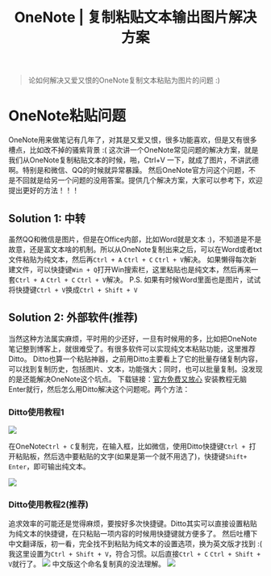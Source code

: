 ﻿---
 title: OneNote | 复制粘贴文本输出图片解决方案
 date: 
 updated: 
 categories:
 - OneNote
 tags:
 - OneNote
---
>论如何解决又爱又恨的OneNote复制文本粘贴为图片的问题 :)
<!--less-->

# OneNote粘贴问题
OneNote用来做笔记有几年了，对其是又爱又恨，很多功能喜欢，但是又有很多槽点，比如改不掉的骚紫背景 :(
这次讲一个OneNote常见问题的解决方案，就是我们从OneNote复制粘贴文本的时候，啪，Ctrl+V 一下，就成了图片，不讲武德啊。特别是和微信、QQ的时候就异常暴躁。
然后OneNote官方问这个问题，不是不回就是给另一个问题的没用答案。提供几个解决方案，大家可以参考下，欢迎提出更好的方法！！！
## Solution 1: 中转
虽然QQ和微信是图片，但是在Office内部，比如Word就是文本 :)，不知道是不是故意，还是富文本啥的机制。所以从OneNote复制出来之后，可以在Word或者txt文件粘贴为纯文本，然后再`Ctrl + A` `Ctrl + C` `Ctrl + V`解决。
如果懒得每次新建文件，可以快捷键`Win + Q`打开Win搜索栏，这里粘贴也是纯文本，然后再来一套`Ctrl + A` `Ctrl + C` `Ctrl + V`解决。
P.S. 如果有时候Word里面也是图片，试试将快捷键`Ctrl + V`换成`Ctrl + Shift + V`

## Solution 2: 外部软件(推荐)
当然这种方法属实麻烦，平时用的少还好，一旦有时候用的多，比如把OneNote笔记整到博客上，就很难受了。有很多软件可以实现纯文本粘贴功能，这里推荐Ditto。
Ditto也算一个粘贴神器，之前用Ditto主要看上了它的批量存储复制内容，可以找到复制历史，包括图片、文本，功能强大；同时，也可以批量复制。没发现的是还能解决OneNote这个坑点。
下载链接：[官方免费又放心](https://sourceforge.net/projects/ditto-cp/)
安装教程无脑Enter就行，然后怎么用Ditto解决这个问题呢。两个方法：
### Ditto使用教程1
![](https://img-blog.csdnimg.cn/20201231164641152.png#pic_center)

在OneNote`Ctrl + C`复制完，在输入框，比如微信，使用Ditto快捷键`Ctrl + `打开粘贴板，然后选中要粘贴的文字(如果是第一个就不用选了)，快捷键`Shift+ Enter`，即可输出纯文本。

![](https://img-blog.csdnimg.cn/20201231164846612.png#pic_center)

### Ditto使用教程2(推荐)
追求效率的可能还是觉得麻烦，要按好多次快捷键。Ditto其实可以直接设置粘贴为纯文本的快捷键，在只粘贴一项内容的时候用快捷键就方便多了。
然后吐槽下中文翻译版，初一看，完全找不到粘贴为纯文本的设置选项，换为英文版才找到 :( 
我这里设置为`Ctrl + Shift + V`，符合习惯。以后直接`Ctrl + C` `Ctrl + Shift + V`就行了。
![](https://img-blog.csdnimg.cn/20201231165327203.png#pic_center)
中文版这个命名复制真的没法理解。
![](https://img-blog.csdnimg.cn/20201231165458222.png#pic_center)

